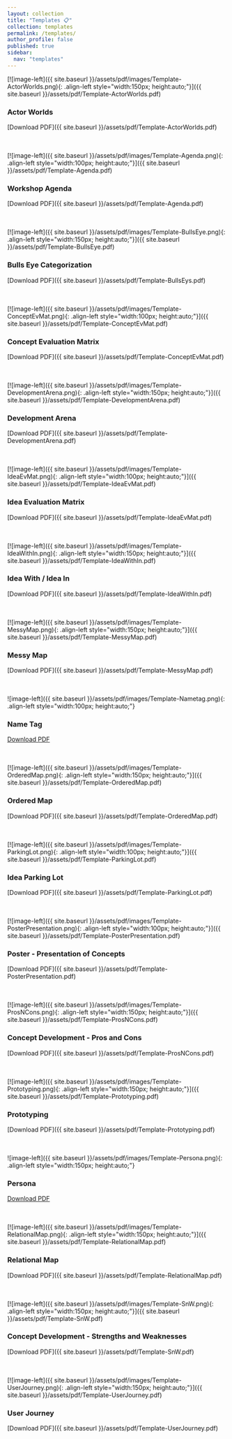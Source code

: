 ```yaml
---
layout: collection
title: "Templates 📋"
collection: templates
permalink: /templates/
author_profile: false
published: true
sidebar:
  nav: "templates"
---
```

<style>
  .image-container {
    display: flex;
    align-items: center;
    margin-bottom: 20px; /* Optional: Add margin between each image/link pair */
  }
</style>

[![image-left]({{ site.baseurl }}/assets/pdf/images/Template-ActorWorlds.png){: .align-left style="width:150px; height:auto;"}]({{ site.baseurl }}/assets/pdf/Template-ActorWorlds.pdf)
<span id="ActorWorlds"></span><span style="display: none;">[Reference to ActorWorlds](#ActorWorlds)</span>
### Actor Worlds  
[Download PDF]({{ site.baseurl }}/assets/pdf/Template-ActorWorlds.pdf)<br><br><br>     

[![image-left]({{ site.baseurl }}/assets/pdf/images/Template-Agenda.png){: .align-left style="width:100px; height:auto;"}]({{ site.baseurl }}/assets/pdf/Template-Agenda.pdf)
<span id="Agenda"></span><span style="display: none;">[Reference to Agenda](#Agenda)</span>
### Workshop Agenda  
[Download PDF]({{ site.baseurl }}/assets/pdf/Template-Agenda.pdf)<br><br><br>     

[![image-left]({{ site.baseurl }}/assets/pdf/images/Template-BullsEye.png){: .align-left style="width:150px; height:auto;"}]({{ site.baseurl }}/assets/pdf/Template-BullsEye.pdf)
<span id="BullsEye"></span><span style="display: none;">[Reference to BullsEye](#BullsEye)</span>
### Bulls Eye Categorization  
[Download PDF]({{ site.baseurl }}/assets/pdf/Template-BullsEys.pdf)<br><br><br>   

[![image-left]({{ site.baseurl }}/assets/pdf/images/Template-ConceptEvMat.png){: .align-left style="width:100px; height:auto;"}]({{ site.baseurl }}/assets/pdf/Template-ConceptEvMat.pdf)
<span id="ConceptEvaluationMatrix"></span><span style="display: none;">[Reference to ConceptEvaluationMatrix](#ConceptEvaluationMatrix)</span>
### Concept Evaluation Matrix  
[Download PDF]({{ site.baseurl }}/assets/pdf/Template-ConceptEvMat.pdf)<br><br><br>     

[![image-left]({{ site.baseurl }}/assets/pdf/images/Template-DevelopmentArena.png){: .align-left style="width:150px; height:auto;"}]({{ site.baseurl }}/assets/pdf/Template-DevelopmentArena.pdf)
<span id="DevelopmentArena"></span><span style="display: none;">[Reference to DevelopmentArena](#DevelopmentArena)</span>
### Development Arena  
[Download PDF]({{ site.baseurl }}/assets/pdf/Template-DevelopmentArena.pdf)<br><br><br>    

[![image-left]({{ site.baseurl }}/assets/pdf/images/Template-IdeaEvMat.png){: .align-left style="width:100px; height:auto;"}]({{ site.baseurl }}/assets/pdf/Template-IdeaEvMat.pdf)
<span id="IdeaEvaluationMatrix"></span><span style="display: none;">[Reference to IdeaEvaluationMatrix](#IdeaEvaluationMatrix)</span>
### Idea Evaluation Matrix  
[Download PDF]({{ site.baseurl }}/assets/pdf/Template-IdeaEvMat.pdf)<br><br><br>   

[![image-left]({{ site.baseurl }}/assets/pdf/images/Template-IdeaWithIn.png){: .align-left style="width:150px; height:auto;"}]({{ site.baseurl }}/assets/pdf/Template-IdeaWithIn.pdf)
<span id="IdeaWithIn"></span><span style="display: none;">[Reference to IdeaWithIn](#IdeaWithIn)</span>
### Idea With / Idea In
[Download PDF]({{ site.baseurl }}/assets/pdf/Template-IdeaWithIn.pdf)<br><br><br>    

[![image-left]({{ site.baseurl }}/assets/pdf/images/Template-MessyMap.png){: .align-left style="width:150px; height:auto;"}]({{ site.baseurl }}/assets/pdf/Template-MessyMap.pdf)
<span id="MessyMap"></span><span style="display: none;">[Reference to MessyMap](#MessyMap)</span>
### Messy Map
[Download PDF]({{ site.baseurl }}/assets/pdf/Template-MessyMap.pdf)<br><br><br> 

![image-left]({{ site.baseurl }}/assets/pdf/images/Template-Nametag.png){: .align-left style="width:100px; height:auto;"}
<span id="Nametag"></span><span style="display: none;">[Reference to Nametag](#Nametag)</span>
### Name Tag
[Download PDF](https://universaldesignguide.com/wp-content/uploads/Template_nametag.pdf)<br><br><br> 

[![image-left]({{ site.baseurl }}/assets/pdf/images/Template-OrderedMap.png){: .align-left style="width:150px; height:auto;"}]({{ site.baseurl }}/assets/pdf/Template-OrderedMap.pdf)
<span id="OrderedMap"></span><span style="display: none;">[Reference to OrderedMap](#OrderedMap)</span>
### Ordered Map
[Download PDF]({{ site.baseurl }}/assets/pdf/Template-OrderedMap.pdf)<br><br><br> 

[![image-left]({{ site.baseurl }}/assets/pdf/images/Template-ParkingLot.png){: .align-left style="width:100px; height:auto;"}]({{ site.baseurl }}/assets/pdf/Template-ParkingLot.pdf)
<span id="ParkingLot"></span><span style="display: none;">[Reference to ParkingLot](#ParkingLot)</span>
### Idea Parking Lot
[Download PDF]({{ site.baseurl }}/assets/pdf/Template-ParkingLot.pdf)<br><br><br> 

[![image-left]({{ site.baseurl }}/assets/pdf/images/Template-PosterPresentation.png){: .align-left style="width:100px; height:auto;"}]({{ site.baseurl }}/assets/pdf/Template-PosterPresentation.pdf)
<span id="Poster"></span><span style="display: none;">[Reference to Poster](#Poster)</span>
### Poster - Presentation of Concepts
[Download PDF]({{ site.baseurl }}/assets/pdf/Template-PosterPresentation.pdf)<br><br><br> 

[![image-left]({{ site.baseurl }}/assets/pdf/images/Template-ProsNCons.png){: .align-left style="width:150px; height:auto;"}]({{ site.baseurl }}/assets/pdf/Template-ProsNCons.pdf)
<span id="ProsNCons"></span><span style="display: none;">[Reference to ProsNCons](#ProsNCons)</span>
### Concept Development - Pros and Cons
[Download PDF]({{ site.baseurl }}/assets/pdf/Template-ProsNCons.pdf)<br><br><br> 

[![image-left]({{ site.baseurl }}/assets/pdf/images/Template-Prototyping.png){: .align-left style="width:150px; height:auto;"}]({{ site.baseurl }}/assets/pdf/Template-Prototyping.pdf)
<span id="Prototyping"></span><span style="display: none;">[Reference to Prototyping](#Prototyping)</span>
### Prototyping
[Download PDF]({{ site.baseurl }}/assets/pdf/Template-Prototyping.pdf)<br><br><br> 

![image-left]({{ site.baseurl }}/assets/pdf/images/Template-Persona.png){: .align-left style="width:150px; height:auto;"}
<span id="Persona"></span><span style="display: none;">[Reference to Persona](#Persona)</span>
### Persona
[Download PDF](https://universaldesignguide.com/wp-content/uploads/Persona_v2.pdf)<br><br><br> 

[![image-left]({{ site.baseurl }}/assets/pdf/images/Template-RelationalMap.png){: .align-left style="width:150px; height:auto;"}]({{ site.baseurl }}/assets/pdf/Template-RelationalMap.pdf)
<span id="RelationalMap"></span><span style="display: none;">[Reference to RelationalMap](#RelationalMap)</span>
### Relational Map
[Download PDF]({{ site.baseurl }}/assets/pdf/Template-RelationalMap.pdf)<br><br><br> 

[![image-left]({{ site.baseurl }}/assets/pdf/images/Template-SnW.png){: .align-left style="width:150px; height:auto;"}]({{ site.baseurl }}/assets/pdf/Template-SnW.pdf)
<span id="SnW"></span><span style="display: none;">[Reference to SnW](#SnW)</span>
### Concept Development - Strengths and Weaknesses
[Download PDF]({{ site.baseurl }}/assets/pdf/Template-SnW.pdf)<br><br><br> 

[![image-left]({{ site.baseurl }}/assets/pdf/images/Template-UserJourney.png){: .align-left style="width:150px; height:auto;"}]({{ site.baseurl }}/assets/pdf/Template-UserJourney.pdf)
<span id="UserJourney"></span><span style="display: none;">[Reference to UserJourney](#UserJourney)</span>
### User Journey
[Download PDF]({{ site.baseurl }}/assets/pdf/Template-UserJourney.pdf)<br><br><br> 
